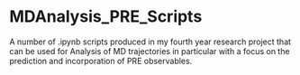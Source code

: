 # MDAnalysis_PRE_Scripts
A number of .ipynb scripts produced in my fourth year research project that can be used for Analysis of MD trajectories in particular with a focus on the prediction and incorporation of PRE observables.

